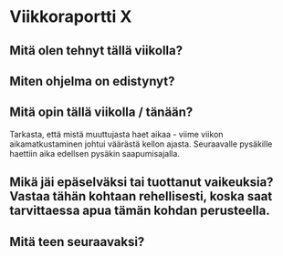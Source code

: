 # Viikkoraportti X

## Mitä olen tehnyt tällä viikolla?

## Miten ohjelma on edistynyt?

## Mitä opin tällä viikolla / tänään?

Tarkasta, että mistä muuttujasta haet aikaa - viime viikon aikamatkustaminen johtui väärästä kellon ajasta. Seuraavalle pysäkille haettiin aika edellsen pysäkin saapumisajalla.

## Mikä jäi epäselväksi tai tuottanut vaikeuksia? Vastaa tähän kohtaan rehellisesti, koska saat tarvittaessa apua tämän kohdan perusteella.

## Mitä teen seuraavaksi?

